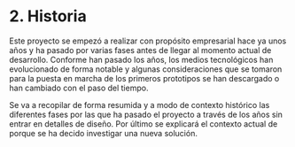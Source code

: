 # 2. Historia

Este proyecto se empezó a realizar con propósito empresarial hace ya unos años y ha pasado por varias fases antes de llegar al momento actual de desarrollo. Conforme han pasado los años, los medios tecnológicos han evolucionado de forma notable y algunas consideraciones que se tomaron para la puesta en marcha de los primeros prototipos se han descargado o han cambiado con el paso del tiempo.

Se va a recopilar de forma resumida y a modo de contexto histórico las diferentes fases por las que ha pasado el proyecto a través de los años sin entrar en detalles de diseño. Por último se explicará el contexto actual de porque se ha decido investigar una nueva solución.
